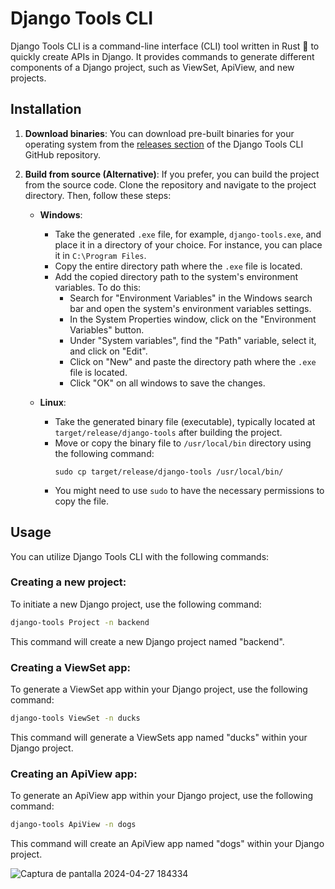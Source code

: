 # Django Tools CLI

Django Tools CLI is a command-line interface (CLI) tool written in Rust 🦀 to quickly create APIs in Django. It provides commands to generate different components of a Django project, such as ViewSet, ApiView, and new projects.

## Installation

1. **Download binaries**: You can download pre-built binaries for your operating system from the [releases section](https://github.com/xansaul/django-tools/releases) of the Django Tools CLI GitHub repository.

2. **Build from source (Alternative)**: If you prefer, you can build the project from the source code. Clone the repository and navigate to the project directory. Then, follow these steps:

    - **Windows**:
        - Take the generated `.exe` file, for example, `django-tools.exe`, and place it in a directory of your choice. For instance, you can place it in `C:\Program Files`.
        - Copy the entire directory path where the `.exe` file is located.
        - Add the copied directory path to the system's environment variables. To do this:
            - Search for "Environment Variables" in the Windows search bar and open the system's environment variables settings.
            - In the System Properties window, click on the "Environment Variables" button.
            - Under "System variables", find the "Path" variable, select it, and click on "Edit".
            - Click on "New" and paste the directory path where the `.exe` file is located.
            - Click "OK" on all windows to save the changes.

    - **Linux**:
        - Take the generated binary file (executable), typically located at `target/release/django-tools` after building the project.
        - Move or copy the binary file to `/usr/local/bin` directory using the following command:
            ```
            sudo cp target/release/django-tools /usr/local/bin/
            ```
        - You might need to use `sudo` to have the necessary permissions to copy the file.
## Usage

You can utilize Django Tools CLI with the following commands:

### Creating a new project:

To initiate a new Django project, use the following command:
```bash
django-tools Project -n backend
```
This command will create a new Django project named "backend".

### Creating a ViewSet app:
To generate a ViewSet app within your Django project, use the following command:
```bash
django-tools ViewSet -n ducks
```
This command will generate a ViewSets app named "ducks" within your Django project.

### Creating an ApiView app:

To generate an ApiView app within your Django project, use the following command:
```bash
django-tools ApiView -n dogs
```
This command will create an ApiView app named "dogs" within your Django project.


![Captura de pantalla 2024-04-27 184334](https://github.com/xansaul/django-tools/assets/90731443/f135967b-59bd-437a-8160-69a31058f2a8)


